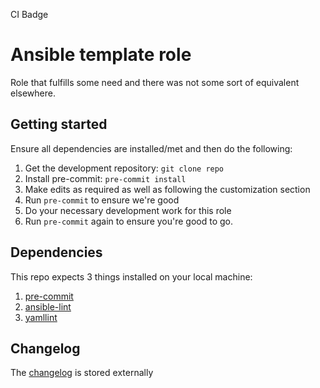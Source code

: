 CI Badge

# Ansible template role
Role that fulfills some need and there was not some sort of equivalent elsewhere.

## Getting started
Ensure all dependencies are installed/met and then do the following:
1. Get the development repository: `git clone repo`
2. Install pre-commit: `pre-commit install`
3. Make edits as required as well as following the customization section
4. Run `pre-commit` to ensure we're good
5. Do your necessary development work for this role
6. Run `pre-commit` again to ensure you're good to go.

## Dependencies
This repo expects 3 things installed on your local machine:
1. [pre-commit](https://pre-commit.com/)
2. [ansible-lint](https://github.com/ansible-community/ansible-lint)
3. [yamllint](https://github.com/adrienverge/yamllint)

## Changelog
The [changelog](./CHANGELOG.md) is stored externally
